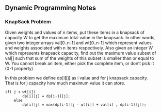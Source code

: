 ## Dynamic Programming Notes  <br/>

### KnapSack Problem
Given weights and values of n items, put these items in a knapsack of
capacity W to get the maximum total value in the knapsack. 
In other words, given two integer arrays val[0..n-1] and wt[0..n-1] 
which represent values and weights associated with n items respectively. 
Also given an integer W which represents knapsack capacity, find out the
maximum value subset of val[] such that sum of the weights of this 
subset is smaller than or equal to W. You cannot break an item,
either pick the complete item, or don’t pick it (0-1 property)

In this problem we define dp[i][j] as i value and for j knapsack capacity. That is for j capacity how much maximum value it can store. 

```
if( j < wt[i]) 
		dp[i][j] = dp[i-1][j];
	else 
		dp[i][j] = max(dp[i-1][j - wt[i]] + val[i] , dp[i-1][j]);

```
